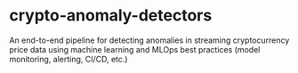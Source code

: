 # crypto-anomaly-detectors
An end-to-end pipeline for detecting anomalies in streaming cryptocurrency price data using machine learning and MLOps best practices (model monitoring, alerting, CI/CD, etc.)
